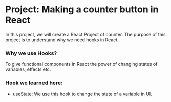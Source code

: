 # Project: Making a counter button in React

In this project, we will create a React Project of counter. The purpose of this project is to understand why we need hooks in React.

### Why we use Hooks?
To give functional components in React the power of changing states of variables, effects etc.

### Hook we learned here: 
- useState: We use this hook to change the state of a variable in UI.
